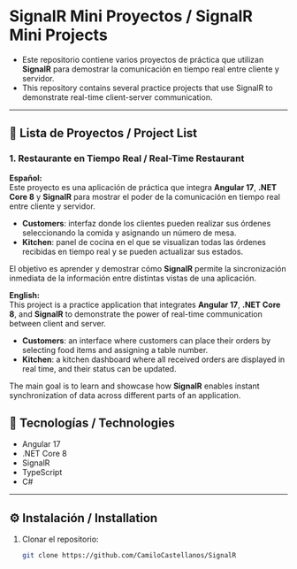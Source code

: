 # SignalR Mini Proyectos / SignalR Mini Projects

- Este repositorio contiene varios proyectos de práctica que utilizan **SignalR** para demostrar la comunicación en tiempo real entre cliente y servidor.
- This repository contains several practice projects that use SignalR to demonstrate real-time client-server communication.
---

## 📌 Lista de Proyectos / Project List

### 1. Restaurante en Tiempo Real / Real-Time Restaurant

**Español:**  
Este proyecto es una aplicación de práctica que integra **Angular 17**, **.NET Core 8** y **SignalR** para mostrar el poder de la comunicación en tiempo real entre cliente y servidor.  

- **Customers**: interfaz donde los clientes pueden realizar sus órdenes seleccionando la comida y asignando un número de mesa.  
- **Kitchen**: panel de cocina en el que se visualizan todas las órdenes recibidas en tiempo real y se pueden actualizar sus estados.  

El objetivo es aprender y demostrar cómo **SignalR** permite la sincronización inmediata de la información entre distintas vistas de una aplicación.

**English:**  
This project is a practice application that integrates **Angular 17**, **.NET Core 8**, and **SignalR** to demonstrate the power of real-time communication between client and server.  

- **Customers**: an interface where customers can place their orders by selecting food items and assigning a table number.  
- **Kitchen**: a kitchen dashboard where all received orders are displayed in real time, and their status can be updated.  

The main goal is to learn and showcase how **SignalR** enables instant synchronization of data across different parts of an application.

## 🔧 Tecnologías / Technologies
- Angular 17
- .NET Core 8
- SignalR
- TypeScript
- C#

---

## ⚙️ Instalación / Installation
1. Clonar el repositorio:  
   ```bash
   git clone https://github.com/CamiloCastellanos/SignalR
